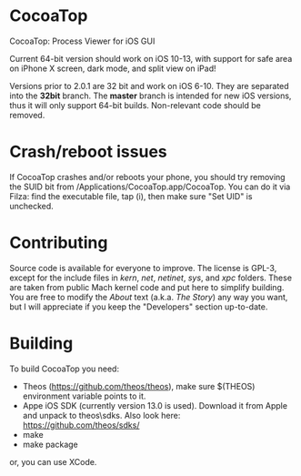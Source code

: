 # CocoaTop
CocoaTop: Process Viewer for iOS GUI

Current 64-bit version should work on iOS 10-13, with support for safe area on iPhone X screen, dark mode, and split view on iPad!

Versions prior to 2.0.1 are 32 bit and work on iOS 6-10. They are separated into the **32bit** branch. The **master** branch is intended for new iOS versions, thus it will only support 64-bit builds. Non-relevant code should be removed.

# Crash/reboot issues
If CocoaTop crashes and/or reboots your phone, you should try removing the SUID bit from /Applications/CocoaTop.app/CocoaTop. You can do it via Filza: find the executable file, tap (i), then make sure "Set UID" is unchecked.

# Contributing
Source code is available for everyone to improve. The license is GPL-3, except for the include files in *kern*, *net*, *netinet*, *sys*, and *xpc* folders. These are taken from public Mach kernel code and put here to simplify building. You are free to modify the *About* text (a.k.a. *The Story*) any way you want, but I will appreciate if you keep the "Developers" section up-to-date.

# Building
To build CocoaTop you need:
* Theos (https://github.com/theos/theos), make sure $(THEOS) environment variable points to it.
* Appe iOS SDK (currently version 13.0 is used). Download it from Apple and unpack to theos\sdks\. Also look here: https://github.com/theos/sdks/
* make
* make package

or, you can use XCode.
